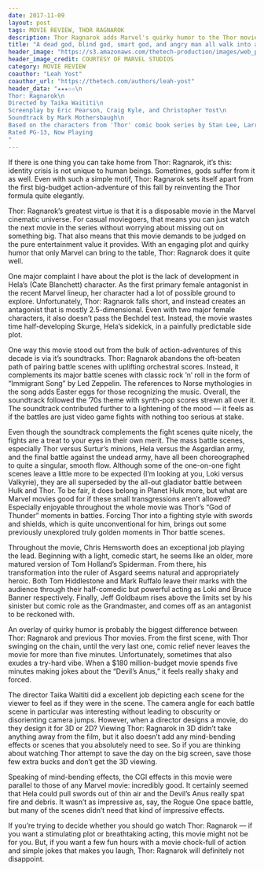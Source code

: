 ```yaml
---
date: 2017-11-09
layout: post
tags: MOVIE REVIEW, THOR RAGNAROK
description: Thor Ragnarok adds Marvel's quirky humor to the Thor movie lineup
title: "A dead god, blind god, smart god, and angry man all walk into a planet..."
header_image: "https://s3.amazonaws.com/thetech-production/images/web_photos/web/8334_ThorRagnarok5994db97c9e39.jpg?1510189355"
header_image_credit: COURTESY OF MARVEL STUDIOS 
category: MOVIE REVIEW
coauthor: "Leah Yost"
coauthor_url: "https://thetech.com/authors/leah-yost"
header_data: "★★★✩✩\n
Thor: Ragnarok\n
Directed by Taika Waititi\n
Screenplay by Eric Pearson, Craig Kyle, and Christopher Yost\n
Soundtrack by Mark Mothersbaugh\n
Based on the characters from 'Thor' comic book series by Stan Lee, Larry Lieber, and Jack Kirby\n
Rated PG-13, Now Playing
"
---
```


If there is one thing you can take home from Thor: Ragnarok, it’s this: identity crisis is not unique to human beings. Sometimes, gods suffer from it as well. <!--break-->Even with such a simple motif, Thor: Ragnarok sets itself apart from the first big-budget action-adventure of this fall by reinventing the Thor formula quite elegantly.

Thor: Ragnarok’s greatest virtue is that it is a disposable movie in the Marvel cinematic universe. For casual moviegoers, that means you can just watch the next movie in the series without worrying about missing out on something big. That also means that this movie demands to be judged on the pure entertainment value it provides. With an engaging plot and quirky humor that only Marvel can bring to the table, Thor: Ragnarok does it quite well.

One major complaint I have about the plot is the lack of development in Hela’s (Cate Blanchett) character. As the first primary female antagonist in the recent Marvel lineup, her character had a lot of possible ground to explore. Unfortunately, Thor: Ragnarok falls short, and instead creates an antagonist that is mostly 2.5-dimensional. Even with two major female characters, it also doesn’t pass the Bechdel test. Instead, the movie wastes time half-developing Skurge, Hela’s sidekick, in a painfully predictable side plot.

One way this movie stood out from the bulk of action-adventures of this decade is via it’s soundtracks. Thor: Ragnarok abandons the oft-beaten path of pairing battle scenes with uplifting orchestral scores. Instead, it complements its major battle scenes with classic rock ’n’ roll in the form of “Immigrant Song” by Led Zeppelin. The references to Norse mythologies in the song adds Easter eggs for those recognizing the music. Overall, the soundtrack followed the ’70s theme with synth-pop scores strewn all over it. The soundtrack contributed further to a lightening of the mood — it feels as if the battles are just video game fights with nothing too serious at stake.

Even though the soundtrack complements the fight scenes quite nicely, the fights are a treat to your eyes in their own merit. The mass battle scenes, especially Thor versus Surtur’s minions, Hela versus the Asgardian army, and the final battle against the undead army, have all been choreographed to quite a singular, smooth flow. Although some of the one-on-one fight scenes leave a little more to be expected (I’m looking at you, Loki versus Valkyrie), they are all superseded by the all-out gladiator battle between Hulk and Thor. To be fair, it does belong in Planet Hulk more, but what are Marvel movies good for if these small transgressions aren’t allowed? Especially enjoyable throughout the whole movie was Thor’s “God of Thunder” moments in battles. Forcing Thor into a fighting style with swords and shields, which is quite unconventional for him, brings out some previously unexplored truly golden moments in Thor battle scenes.

Throughout the movie, Chris Hemsworth does an exceptional job playing the lead. Beginning with a light, comedic start, he seems like an older, more matured version of Tom Holland’s Spiderman. From there, his transformation into the ruler of Asgard seems natural and appropriately heroic. Both Tom Hiddlestone and Mark Ruffalo leave their marks with the audience through their half-comedic but powerful acting as Loki and Bruce Banner respectively. Finally, Jeff Goldbaum rises above the limits set by his sinister but comic role as the Grandmaster, and comes off as an antagonist to be reckoned with.

An overlay of quirky humor is probably the biggest difference between Thor: Ragnarok and previous Thor movies. From the first scene, with Thor swinging on the chain, until the very last one, comic relief never leaves the movie for more than five minutes. Unfortunately, sometimes that also exudes a try-hard vibe. When a $180 million-budget movie spends five minutes making jokes about the “Devil’s Anus,” it feels really shaky and forced.

The director Taika Waititi did a excellent job depicting each scene for the viewer to feel as if they were in the scene. The camera angle for each battle scene in particular was interesting without leading to obscurity or disorienting camera jumps. However, when a director designs a movie, do they design it for 3D or 2D? Viewing Thor: Ragnarok in 3D didn’t take anything away from the film, but it also doesn’t add any mind-bending effects or scenes that you absolutely need to see. So if you are thinking about watching Thor attempt to save the day on the big screen, save those few extra bucks and don’t get the 3D viewing.

Speaking of mind-bending effects, the CGI effects in this movie were parallel to those of any Marvel movie: incredibly good. It certainly seemed that Hela could pull swords out of thin air and the Devil’s Anus really spat fire and debris. It wasn’t as impressive as, say, the Rogue One space battle, but many of the scenes didn’t need that kind of impressive effects.

If you’re trying to decide whether you should go watch Thor: Ragnarok — if you want a stimulating plot or breathtaking acting, this movie might not be for you. But, if you want a few fun hours with a movie chock-full of action and simple jokes that makes you laugh, Thor: Ragnarok will definitely not disappoint.